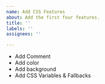 ```yaml
---
name: Add CSS Features
about: Add the first four features.
title: ''
labels: ''
assignees: ''

---
```


- Add Comment
- Add color
- Add background 
- Add CSS Variables & Fallbacks
